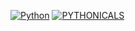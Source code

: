 [![Python](https://img.shields.io/badge/python-3.5-blue.svg)](https://www.python.org/downloads/release/python-350/)
[![PYTHONICALS](https://img.shields.io/badge/gitbook-search%20algorithms-orange.svg)](https://akinariobi.gitbooks.io/pythonicals/content/search-algorithms.html)
